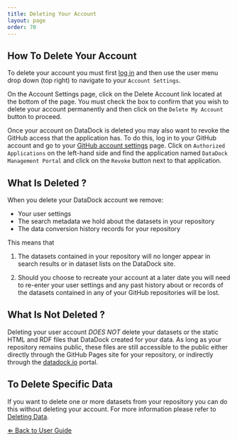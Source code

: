 ```yaml
---
title: Deleting Your Account
layout: page
order: 70
---
```


## How To Delete Your Account

To delete your account you must first [log in](http://manage.datadock.io/account/login) and then use the user menu drop down (top right) to navigate to your `Account Settings`. 

On the Account Settings page, click on the Delete Account link located at the bottom of the page.
You must check the box to confirm that you wish to delete your account permanently and then click
on the `Delete My Account` button to proceed.

Once your account on DataDock is deleted you may also want to revoke the GitHub access that the application has.
To do this, log in to your GitHub account and go to your [GitHub account settings](https://github.com/settings/applications) page. 
Click on `Authorized Applications` on the left-hand side and find the application named `DataDock Management Portal` and click on the `Revoke` button next to that application.

## What Is Deleted ?

When you delete your DataDock account we remove:

  - Your user settings
  - The search metadata we hold about the datasets in your repository
  - The data conversion history records for your repository
  
This means that

  1. The datasets contained in your repository will no longer appear in search results
     or in dataset lists on the DataDock site.
	 
  1. Should you choose to recreate your account at a later date you will need to re-enter 
     your user settings and any past history about or records of the datasets contained in
	 any of your GitHub repositories will be lost.
	 
## What Is Not Deleted ?

Deleting your user account *DOES NOT* delete your datasets or the static HTML and RDF files that DataDock created for your data. As long as your repository remains public, these files are still accessible to
the public either directly through the GitHub Pages site for your repository, or indirectly through the [datadock.io](http://datadock.io/)
portal.

## To Delete Specific Data

If you want to delete one or more datasets from your repository you can do this without deleting your account. For more information
please refer to [Deleting Data](./deleting-data.html).

[&lArr; Back to User Guide](/datadock/user-guide/)
